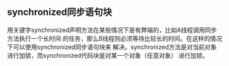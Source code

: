 ## synchronized同步语句块

用关键字synchronized声明方法在某些情况下是有弊端的，比如A线程调用同步方法执行一个长时间
的任务，那么B线程则必须等待比较长的时间。在这样的情况下可以使用synchronized同步语句块来
解决。synchronized方法是对当前对象进行加锁，而synchronized代码块是对某一个对象（任意对象）
进行加锁。